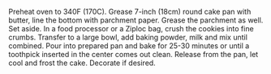 Preheat oven to 340F (170C). Grease 7-inch (18cm) round cake pan with butter, line the bottom with parchment paper. Grease the parchment as well. Set aside.
In a food processor or a Ziploc bag, crush the cookies into fine crumbs.
Transfer to a large bowl, add baking powder, milk and mix until combined.
Pour into prepared pan and bake for 25-30 minutes or until a toothpick inserted in the center comes out clean.
Release from the pan, let cool and frost the cake. Decorate if desired.